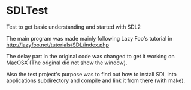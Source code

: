 # SDLTest
Test to get basic understanding and started with SDL2 

The main program was made mainly following Lazy Foo's tutorial in 
http://lazyfoo.net/tutorials/SDL/index.php

The delay part in the original code was changed to get it working on MacOSX (The original did not show the window).

Also the test project's purpose was to find out how to install SDL into applications subdirectory and compile and link it from there (with make).
